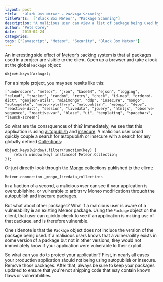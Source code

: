 ```yaml
---
layout: post
title:  "Black Box Meteor - Package Scanning"
titleParts:  ["Black Box Meteor", "Package Scanning"]
description: "A malicious user can view a list of package being used by your Meteor application from the client."
author: "Pete Corey"
date:   2015-04-24
categories:
tags: ["Javascript", "Meteor", "Security", "Black Box Meteor"]
---
```


An interesting side effect of [Meteor’s](http://www.meteor.com/) packing system is that all packages used in a project are visible to the client. Open up a browser and take a look at the global <code class="language-javascript">Package</code> object:

<pre class="language-javascript"><code class="language-javascript">Object.keys(Package);
</code></pre>

For a simple project, you may see results like this:

<pre class="language-javascript"><code class="language-javascript">["underscore", "meteor", "json", "base64", "ejson", "logging", "reload", "tracker", "random", "retry", "check", "id-map", "ordered-dict", "geojson-utils", "minimongo", "ddp", "insecure", "mongo", "autoupdate", "meteor-platform", "autopublish", "webapp", "deps", "reactive-dict", "session", "livedata", "jquery", "htmljs", "observe-sequence", "reactive-var", "blaze", "ui", "templating", "spacebars", "launch-screen"]
</code></pre>

So what are the consequences of this? Immediately, we see that this application is using [autopublish](https://github.com/meteor/meteor/tree/devel/packages/autopublish) and [insecure](https://github.com/meteor/meteor/tree/devel/packages/insecure). A malicious user could quickly couple a search for autopublish or insecure with a search for any globally defined [Collections](http://docs.meteor.com/#/full/mongo_collection):

<pre class="language-javascript"><code class="language-javascript">Object.keys(window).filter(function(key) {
    return window[key] instanceof Meteor.Collection;
});
</code></pre>

Or just directly look through the [Mongo](http://www.mongodb.com/) collections published to the client:

<pre class="language-javascript"><code class="language-javascript">Meteor.connection._mongo_livedata_collections
</code></pre>

In a fraction of a second, a malicious user can see if your application is [overpublishing, or vulnerable to arbitrary Mongo modifications](http://docs.meteor.com/#/full/dataandsecurity) through the autopublish and insecure packages.

But what about other packages? What if a malicious user is aware of a vulnerability in an existing Meteor package. Using the <code class="language-javascript">Package</code> object on the client, that user can quickly check to see if an application is making use of that package, and is therefore vulnerable.

One sidenote is that the <code class="language-javascript">Package</code> object does not include the version of the package being used. If a malicious users knows that a vulnerability exists in some version of a package but not in other versions, they would not immediately know if your application were vulnerable to their exploit.

So what can you do to protect your application? First, in nearly all cases your production application should not being using autopublish or insecure. Remove those packages. After that, always be sure to keep your packages updated to ensure that you're not shipping code that may contain known flaws or vulnerabilities.
